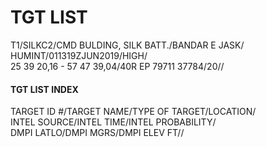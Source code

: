 # TGT LIST

T1/SILKC2/CMD BULDING, SILK BATT./BANDAR E JASK/<br>
  HUMINT/011319ZJUN2019/HIGH/<br>
    25 39 20,16 - 57 47 39,04/40R EP 79711 37784/20//<br>



#### TGT LIST INDEX

TARGET ID #/TARGET NAME/TYPE OF TARGET/LOCATION/  
INTEL SOURCE/INTEL TIME/INTEL PROBABILITY/  
DMPI LATLO/DMPI MGRS/DMPI ELEV FT//  
